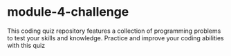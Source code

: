 # module-4-challenge
This coding quiz repository features a collection of programming problems to test your skills and knowledge.
Practice and improve your coding abilities with this quiz